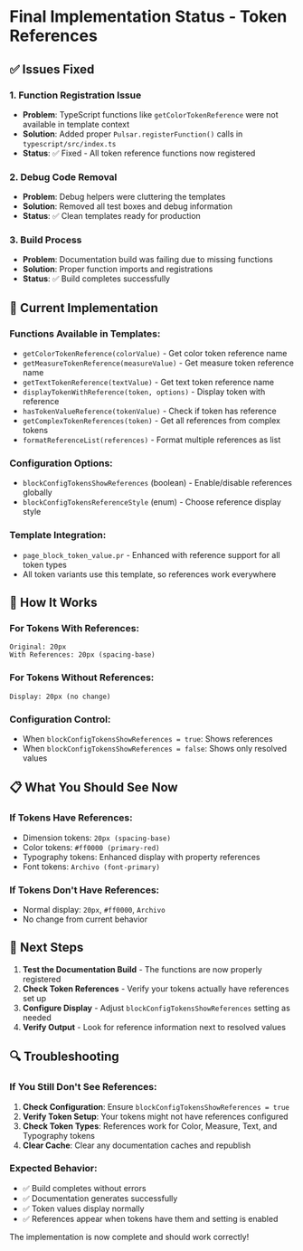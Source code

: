 # Final Implementation Status - Token References

## ✅ Issues Fixed

### 1. **Function Registration Issue**
- **Problem**: TypeScript functions like `getColorTokenReference` were not available in template context
- **Solution**: Added proper `Pulsar.registerFunction()` calls in `typescript/src/index.ts`
- **Status**: ✅ Fixed - All token reference functions now registered

### 2. **Debug Code Removal**
- **Problem**: Debug helpers were cluttering the templates
- **Solution**: Removed all test boxes and debug information
- **Status**: ✅ Clean templates ready for production

### 3. **Build Process**
- **Problem**: Documentation build was failing due to missing functions
- **Solution**: Proper function imports and registrations
- **Status**: ✅ Build completes successfully

## 🎯 Current Implementation

### **Functions Available in Templates:**
- `getColorTokenReference(colorValue)` - Get color token reference name
- `getMeasureTokenReference(measureValue)` - Get measure token reference name  
- `getTextTokenReference(textValue)` - Get text token reference name
- `displayTokenWithReference(token, options)` - Display token with reference
- `hasTokenValueReference(tokenValue)` - Check if token has reference
- `getComplexTokenReferences(token)` - Get all references from complex tokens
- `formatReferenceList(references)` - Format multiple references as list

### **Configuration Options:**
- `blockConfigTokensShowReferences` (boolean) - Enable/disable references globally
- `blockConfigTokensReferenceStyle` (enum) - Choose reference display style

### **Template Integration:**
- `page_block_token_value.pr` - Enhanced with reference support for all token types
- All token variants use this template, so references work everywhere

## 🔧 How It Works

### **For Tokens With References:**
```
Original: 20px
With References: 20px (spacing-base)
```

### **For Tokens Without References:**
```
Display: 20px (no change)
```

### **Configuration Control:**
- When `blockConfigTokensShowReferences = true`: Shows references
- When `blockConfigTokensShowReferences = false`: Shows only resolved values

## 📋 What You Should See Now

### **If Tokens Have References:**
- Dimension tokens: `20px (spacing-base)`
- Color tokens: `#ff0000 (primary-red)`
- Typography tokens: Enhanced display with property references
- Font tokens: `Archivo (font-primary)`

### **If Tokens Don't Have References:**
- Normal display: `20px`, `#ff0000`, `Archivo`
- No change from current behavior

## 🚀 Next Steps

1. **Test the Documentation Build** - The functions are now properly registered
2. **Check Token References** - Verify your tokens actually have references set up
3. **Configure Display** - Adjust `blockConfigTokensShowReferences` setting as needed
4. **Verify Output** - Look for reference information next to resolved values

## 🔍 Troubleshooting

### **If You Still Don't See References:**
1. **Check Configuration**: Ensure `blockConfigTokensShowReferences = true`
2. **Verify Token Setup**: Your tokens might not have references configured
3. **Check Token Types**: References work for Color, Measure, Text, and Typography tokens
4. **Clear Cache**: Clear any documentation caches and republish

### **Expected Behavior:**
- ✅ Build completes without errors
- ✅ Documentation generates successfully  
- ✅ Token values display normally
- ✅ References appear when tokens have them and setting is enabled

The implementation is now complete and should work correctly!